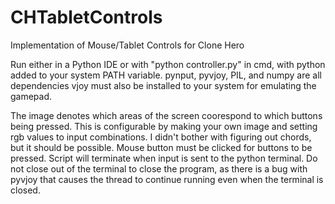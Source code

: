 # CHTabletControls
Implementation of Mouse/Tablet Controls for Clone Hero


Run either in a Python IDE or with "python controller.py" in cmd, with python added to your system PATH variable.
pynput, pyvjoy, PIL, and numpy are all dependencies
vjoy must also be installed to your system for emulating the gamepad.

The image denotes which areas of the screen coorespond to which buttons being pressed. This is configurable by making your own image and setting rgb values to input combinations. I didn't bother with figuring out chords, but it should be possible.
Mouse button must be clicked for buttons to be pressed.
Script will terminate when input is sent to the python terminal. Do not close out of the terminal to close the program, as there is a bug with pyvjoy that causes the thread to continue running even when the terminal is closed.

